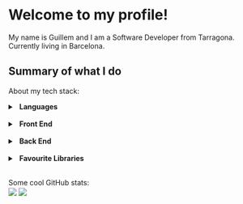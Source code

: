 # Welcome to my profile!

My name is Guillem and I am a Software Developer from Tarragona.</br>
Currently living in Barcelona.

## Summary of what I do
About my tech stack:
</br>
<details>
  <summary><b>&nbsp;&nbsp;Languages</b></summary>
	<br>
	<p align="left">
	<a href="https://developer.mozilla.org/en-US/docs/Web/JavaScript" target="_blank" rel="noreferrer"><img src="https://upload.wikimedia.org/wikipedia/commons/thumb/9/99/Unofficial_JavaScript_logo_2.svg/1024px-Unofficial_JavaScript_logo_2.svg.png?20141107110902" height="36" alt="JavaScript" /></a>&nbsp;
	<a href="https://www.typescriptlang.org/" target="_blank" rel="noreferrer"><img src="https://upload.wikimedia.org/wikipedia/commons/thumb/4/4c/Typescript_logo_2020.svg/1024px-Typescript_logo_2020.svg.png?20221110153201" height="36" alt="TypeScript" /></a>&nbsp;
  <a href="https://en.wikipedia.org/wiki/C_(programming_language)" target="_blank" rel="noreferrer"><img src="https://upload.wikimedia.org/wikipedia/commons/thumb/1/18/C_Programming_Language.svg/760px-C_Programming_Language.svg.png?20201031132917" height="36" alt="C" /></a>&nbsp;
	<a href="https://www.r-project.org/" target="_blank" rel="noreferrer"><img src="https://upload.wikimedia.org/wikipedia/commons/thumb/1/1b/R_logo.svg/1448px-R_logo.svg.png?20160212050515" height="36" alt="R" /></a>
</p>
</details>

</br>

<details>
  <summary><b>&nbsp;&nbsp;Front End</b></summary>
	<br>
	<p align="left">
  <a href="https://developer.mozilla.org/en-US/docs/Web/HTML" target="_blank" rel="noreferrer"><img src="https://upload.wikimedia.org/wikipedia/commons/thumb/3/38/HTML5_Badge.svg/640px-HTML5_Badge.svg.png" height="36" alt="HTML" /></a>&nbsp;
  <a href="https://developer.mozilla.org/en-US/docs/Web/CSS" target="_blank" rel="noreferrer"><img src="https://upload.wikimedia.org/wikipedia/commons/thumb/6/62/CSS3_logo.svg/640px-CSS3_logo.svg.png" height="36" alt="CSS" /></a>&nbsp;
	<a href="https://reactjs.org/" target="_blank" rel="noreferrer"><img src="https://upload.wikimedia.org/wikipedia/commons/thumb/a/a7/React-icon.svg/1024px-React-icon.svg.png?20220125121207" height="36" alt="React" /></a>&nbsp;
  <a href="https://angular.io/" target="_blank" rel="noreferrer"><img src="https://upload.wikimedia.org/wikipedia/commons/5/50/Angular-logo.png?20210329163403" height="36" alt="Angular" /></a>&nbsp;
  <a href="https://svelte.dev/" target="_blank" rel="noreferrer"><img src="https://upload.wikimedia.org/wikipedia/commons/thumb/6/6e/Svelte_logo_by_gengns.svg/640px-Svelte_logo_by_gengns.svg.png" height="36" alt="Svelte" /></a>&nbsp;
  <a href="https://tailwindcss.com/" target="_blank" rel="noreferrer"><img src="https://upload.wikimedia.org/wikipedia/commons/thumb/d/d5/Tailwind_CSS_Logo.svg/640px-Tailwind_CSS_Logo.svg.png" height="36" alt="TailwindCSS" /></a>&nbsp;
</p>
</details>
</br>

<details>
  <summary><b>&nbsp;&nbsp;Back End</b></summary>
	<br>
	<p align="left">
  <a href="https://nodejs.org/en/" target="_blank" rel="noreferrer"><img src="https://upload.wikimedia.org/wikipedia/commons/thumb/d/d9/Node.js_logo.svg/640px-Node.js_logo.svg.png" height="36" alt="NodeJS" /></a>&nbsp;
  <a href="https://expressjs.com/" target="_blank" rel="noreferrer"><img src="https://www.vectorlogo.zone/logos/expressjs/expressjs-ar21.svg" height="36" alt="ExpressJS" /></a>&nbsp;
  <a href="https://koajs.com/" target="_blank" rel="noreferrer"><img src="https://seeklogo.com/images/K/koa-logo-D494764315-seeklogo.com.png" height="36" alt="KoaJS" /></a>&nbsp;
  <a href="https://www.postgresql.org/" target="_blank" rel="noreferrer"><img src="https://upload.wikimedia.org/wikipedia/commons/thumb/2/29/Postgresql_elephant.svg/640px-Postgresql_elephant.svg.png" height="36" alt="PostgreSQL" /></a>&nbsp;
  <a href="https://www.mongodb.com/" target="_blank" rel="noreferrer"><img src="https://www.svgrepo.com/show/331488/mongodb.svg" height="36" alt="MongoDB" /></a>&nbsp;
  <a href="https://redis.io/" target="_blank" rel="noreferrer"><img src="https://cdn.worldvectorlogo.com/logos/redis.svg" height="36" alt="Redis" /></a>&nbsp;
</p>
</details>
</br>

<details>
  <summary><b>&nbsp;&nbsp;Favourite Libraries</b></summary>
	<br>
	<p align="left">
  <a href="https://react-redux.js.org/" target="_blank" rel="noreferrer"><img src="https://cdn.worldvectorlogo.com/logos/redux.svg" height="36" alt="React Redux" /></a>&nbsp;
  <a href="https://rxjs.dev/" target="_blank" rel="noreferrer"><img src="https://cdn.worldvectorlogo.com/logos/rxjs-1.svg" height="36" alt="RxJS" /></a>&nbsp;
  <a href="https://socket.io/" target="_blank" rel="noreferrer"><img src="https://upload.wikimedia.org/wikipedia/commons/thumb/9/96/Socket-io.svg/2048px-Socket-io.svg.png" height="36" alt="Socket.io" /></a>&nbsp;
  <a href="https://commitizen-tools.github.io/commitizen/" target="_blank" rel="noreferrer"><img src="https://commitizen-tools.github.io/commitizen/assets/images/favicon.png" height="36" alt="Commitizen" /></a>&nbsp;
</p>
</details>
</br>

Some cool GitHub stats:
</br>
<img align="center" src="https://github-readme-stats.vercel.app/api?username=guillemsarda" />
<img align="center" src="https://github-readme-streak-stats.herokuapp.com/?user=guillemsarda" />
</br>
